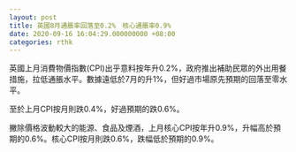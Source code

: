 ```yaml
---
layout: post
title: 英國8月通脹率回落至0.2%　核心通脹率0.9%
date: 2020-09-16 16:04:29.000000000 +08:00
categories: rthk
---
```


英國上月消費物價指數(CPI)出乎意料按年升0.2%，政府推出補助民眾的外出用餐措施，拉低通脹水平。數據遠低於7月的升1%，但好過市場原先預期的回落至零水平。

至於上月CPI按月則跌0.4%，好過預期的跌0.6%。

撇除價格波動較大的能源、食品及煙酒，上月核心CPI按年升0.9%，升幅高於預期的0.6%。核心CPI按月則跌0.6%，跌幅低於預期的0.9%。

